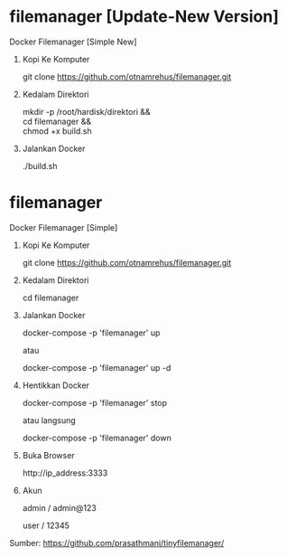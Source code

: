 # filemanager [Update-New Version]
Docker Filemanager [Simple New] 

1. Kopi Ke Komputer
   
   git clone https://github.com/otnamrehus/filemanager.git
   
2. Kedalam Direktori
   
   mkdir -p /root/hardisk/direktori && \
   cd filemanager && \
   chmod +x build.sh
   
4. Jalankan Docker
   
   ./build.sh
   
# filemanager
Docker Filemanager [Simple] 

1. Kopi Ke Komputer
   
   git clone https://github.com/otnamrehus/filemanager.git
   
2. Kedalam Direktori
   
   cd filemanager
   
3. Jalankan Docker
   
   docker-compose -p 'filemanager' up  
   
   atau
   
   docker-compose -p 'filemanager' up -d 
   
4. Hentikkan Docker
   
   docker-compose -p 'filemanager' stop 
   
   atau langsung
   
   docker-compose -p 'filemanager' down
   
5. Buka Browser
    
   http://ip_address:3333
   
6. Akun
   
   admin / admin@123
   
   user / 12345
   
   
Sumber: https://github.com/prasathmani/tinyfilemanager/

   
